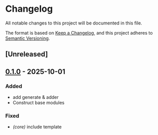 # Changelog

All notable changes to this project will be documented in this file.

The format is based on [Keep a Changelog](https://keepachangelog.com/en/1.0.0/),
and this project adheres to [Semantic Versioning](https://semver.org/spec/v2.0.0.html).

## [Unreleased]

## [0.1.0](https://github.com/1eedaegon/boots/releases/tag/boots-cli-v0.1.0) - 2025-10-01

### Added

- add generate & adder
- Construct base modules

### Fixed

- *(core)* include template
